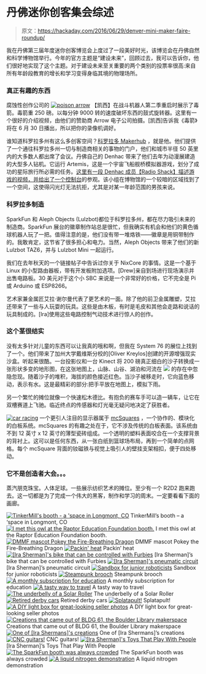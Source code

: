 # 丹佛迷你创客集会综述

> 原文：<https://hackaday.com/2016/06/29/denver-mini-maker-faire-roundup/>

我在丹佛第三届年度迷你创客博览会上度过了一段美好时光，该博览会在丹佛自然和科学博物馆举行。今年的官方主题是“建设未来”，回顾过去，我可以告诉你，他们很好地实现了这个主题。对于建设未来至关重要的两个类别的投票率很高:来自所有年龄段教育的增长和学习变得身临其境的物理场所。

### 真正有趣的东西

腐蚀性创作公司的 [![poison arrow](img/45dfb32757f276f527c1f8d75ed94ff2.png)](https://hackaday.com/wp-content/uploads/2016/06/poison-arrow.jpg) 【凯西】在战斗机器人第二季重启时展示了毒箭。毒箭重 250 磅。以每分钟 9000 转的速度破坏东西的鼓式旋转器。这里有一个很好的介绍视频，由他们的赞助商 Arrow 电子公司拍摄。[凯西]告诉我《毒箭》将在 6 月 30 日播出，所以把你的录像机调好。

谁知道科罗拉多州有这么多创客空间？[科罗拉多 Makerhub](http://coloradomakerhub.org/) ，就是他。他们提供了一个通往科罗拉多州一切与制造商相关的事物的门户，他们和城市半径 50 英里内的大多数人都出席了会议。丹佛自己的 Denhac 带来了他们去年为动漫展建造的大型多人钻机。它运行 Artemis，这是一个宇宙飞船舰桥模拟器游戏，划分了成功的星际旅行所必需的任务。[这里有一段 Denhac 成员【Radio Shack】描述游戏的视频，并给出了一个控制台](https://www.youtube.com/watch?v=bhQogjffICA)的参观。该小组在博物馆的一个较暗的区域找到了一个空间，这使得闪光灯无法抗拒，尤其是对某一年龄范围的男孩来说。

### 科罗拉多制造

SparkFun 和 Aleph Objects (Lulzbot)都位于科罗拉多州，都在尽力吸引未来的制造商。SparkFun 展台的徽章制作站总是很忙，但我确实有机会和他们的黄色循球机器人玩了一把。值得注意的是，他们没有带一堆烙铁——徽章是用铜带制作的。我敢肯定，这节省了很多担心和电力。当然，Aleph Objects 带来了他们的新 Lulzbot TAZ6，并与 Lulzbot Mini 一起运行。

我们在去年秋天的一个链接帖子中告诉过你关于 NixCore 的事情。这是一个基于 Linux 的小型路由器板，带有开发板附加选项。[Drew]亲自到场进行现场演示并出售电路板。30 美元对于这个小 SBC 来说是一个非常好的价格，它不完全是 Pi 或 Arduino 或 ESP8266。

艺术家兼金属匠艾拉·谢尔曼代表了更艺术的一面。除了他的前卫金属雕塑，艾拉还带来了一些与人玩耍的玩具。这些是由木板，有时是毛皮和其他会走路和说话的玩具制成的。[Ira]使用这些电路控制气动技术进行惊人的创作。

### 这个茎很结实

没有太多针对儿童的东西可以让我真的哦和啊，但我在 System 76 的展位上找到了一个。他们带来了加州大学戴维斯分校的[Oliver Kreylos]创建的开源增强现实沙盒。听起来很酷。一台投影仪和一台 Kinect 将 200 磅真正细白的沙子转换成一张形状多变的地形图，在这张地图上，山脉、山谷、湖泊和河流在 [![](img/8b317ac06689fc3c4dcd846ba1035896.png)](https://hackaday.com/wp-content/uploads/2016/06/16dkjl.gif) 的存在中忽隐忽现。随着沙子的堆积，海拔的颜色接近红色。当沙子被移走时，它向蓝色移动，表示有水。这是最精彩的部分:把手平放在地图上，模拟下雨。

另一个繁忙的摊位就像一个快速松木德比。有抱负的赛车手可以造一辆车，让它在双槽赛道上飞驰。临近终点的传感器和灯光毫无疑问地决定了获胜者。

[![car racing](img/b28fa27d2c8599b45f3a29dea1dbe8ba.png)](https://hackaday.com/wp-content/uploads/2016/06/car-racing.jpg) 一个更引人注目的显示器属于 [mcSquares](http://www.mcsquares.com/) ，一个协作的、模块化的白板系统。mcSquares 的有趣之处在于，它不涉及传统的白板表面。该系统由不到 12 英寸 x 12 英寸的薄型瓷砖组成。一个透明的塑料表面咬合在一个支撑背景的背衬上。这可以是任何东西，从一张白纸到篮球场布局，再到一个简单的点网格。每个 mcSquare 背面的钕磁铁与视觉上吸引人的壁挂支架相扣，便于四处移动。

### 它不是创造者大会。。。

蒸汽朋克珠宝。人体足球。一些展示纺织艺术的摊位。至少有一个 R2D2 跑来跑去。这一切都是为了完成一个伟大的黑客，制作和学习的周末。一定要看看下面的画廊。

 [![TinkerMill's booth - a 'space in Longmont, CO](img/0d547cb1e3e993d4555389cecf70c471.png "tinkermill")](https://i0.wp.com/hackaday.com/wp-content/uploads/2016/06/tinkermill.jpg?ssl=1) TinkerMill’s booth – a ‘space in Longmont, CO [![I met this owl at the Raptor Education Foundation booth.](img/7e0b64a50e892226e7ec6df59109da8c.png "owl")](https://i0.wp.com/hackaday.com/wp-content/uploads/2016/06/owl.jpg?ssl=1) I met this owl at the Raptor Education Foundation booth. [![DMMF mascot Pokey the Fire-Breathing Dragon](img/2595e6fe98be9db845f8e2819c7d3228.png "dragon")](https://i0.wp.com/hackaday.com/wp-content/uploads/2016/06/dragon.jpg?ssl=1) DMMF mascot Pokey the Fire-Breathing Dragon [![Packin' heat](img/2ae080751428eb96f03979b75889cc11.png "gun")](https://i0.wp.com/hackaday.com/wp-content/uploads/2016/06/gun.jpg?ssl=1) Packin’ heat [![[Ira Sherman]'s bike that can be controlled with Furbies](img/e48b8a08bc047f5f35d46df0733f68ac.png "ira sherman bike")](https://i0.wp.com/hackaday.com/wp-content/uploads/2016/06/ira-sherman-bike.jpg?ssl=1) [Ira Sherman]’s bike that can be controlled with Furbies [![[Ira Sherman]'s pneumatic circuit](img/c705ecbd2bac41eb42ddce24824cacd9.png "ira sherman pneumatics")](https://i0.wp.com/hackaday.com/wp-content/uploads/2016/06/ira-sherman-pneumatics.jpg?ssl=1) [Ira Sherman]’s pneumatic circuit [![Sandbox for junior roboticists](img/e8d94b25bdfe8ded3c6e7dc016a9aad7.png "intro to battlebots")](https://i0.wp.com/hackaday.com/wp-content/uploads/2016/06/intro-to-battlebots.jpg?ssl=1) Sandbox for junior roboticists [![Steampunk brooch](img/2f0bde74e731015bf71cba958b944f89.png "steampunk brooch")](https://i0.wp.com/hackaday.com/wp-content/uploads/2016/06/steampunk-brooch.jpg?ssl=1) Steampunk brooch [![A monthly subscription for education](img/1678ad38740801ad3ac61abaf39022a1.png "bitsbox")](https://i0.wp.com/hackaday.com/wp-content/uploads/2016/06/bitsbox.jpg?ssl=1) A monthly subscription for education [![A tasty way to travel](img/b8fb87acab3daf4db665fc58892fa003.png "cupcake car")](https://i0.wp.com/hackaday.com/wp-content/uploads/2016/06/cupcake-car.jpg?ssl=1) A tasty way to travel [![The underbelly of a Solar Roller](img/09c96c2c55009ebec33d671271852172.png "solar roller")](https://i0.wp.com/hackaday.com/wp-content/uploads/2016/06/solar-roller.jpg?ssl=1) The underbelly of a Solar Roller [![Retired derby cars](img/ed92fb09eb23d64a56ef54265d89bfb5.png "derby cars")](https://i0.wp.com/hackaday.com/wp-content/uploads/2016/06/derby-cars.jpg?ssl=1) Retired derby cars [![Splatapult!](img/de24d6efef71977f3bb0ac69184aaf1c.png "splatapult")](https://i0.wp.com/hackaday.com/wp-content/uploads/2016/06/splatapult.jpg?ssl=1) Splatapult! [![A DIY light box for great-looking seller photos](img/14443c425be1fd9d25a5698d72198ab8.png "photo booth")](https://i0.wp.com/hackaday.com/wp-content/uploads/2016/06/photo-booth.jpg?ssl=1) A DIY light box for great-looking seller photos [![Creations that came out of BLDG 61, the Boulder Library makerspace](img/6777db8ff8c6bf23da6463720af45ddc.png "bldg 61 display")](https://i0.wp.com/hackaday.com/wp-content/uploads/2016/06/bldg-61-display.jpg?ssl=1) Creations that came out of BLDG 61, the Boulder Library makerspace [![One of [Ira Shermans]'s creations](img/8df691dcd7ab9b1d428f02386f751b7f.png "ira sherman")](https://i0.wp.com/hackaday.com/wp-content/uploads/2016/06/ira-sherman.jpg?ssl=1) One of [Ira Shermans]’s creations [![CNC guitars!](img/e3680b7fe2506e7e4e0be41575637597.png "cnc music factory")](https://i0.wp.com/hackaday.com/wp-content/uploads/2016/06/cnc-music-factory.jpg?ssl=1) CNC guitars! [![[Ira Sherman]'s Toys That Play With People](img/1f024841d295ed3cb3cc80c27ffe1391.png "ira sherman setup")](https://i0.wp.com/hackaday.com/wp-content/uploads/2016/06/ira-sherman-setup.jpg?ssl=1) [Ira Sherman]’s Toys That Play With People [![The SparkFun booth was always crowded](img/e2014b14ee809da568ab6422cd02fa68.png "sparkfun booth")](https://i0.wp.com/hackaday.com/wp-content/uploads/2016/06/sparkfun-booth.jpg?ssl=1) The SparkFun booth was always crowded [![A liquid nitrogen demonstration](img/0d2ad5a11a20196d5e2541fa5e62c859.png "liquid nitrogen demo")](https://i0.wp.com/hackaday.com/wp-content/uploads/2016/06/liquid-nitrogen-demo.jpg?ssl=1) A liquid nitrogen demonstration